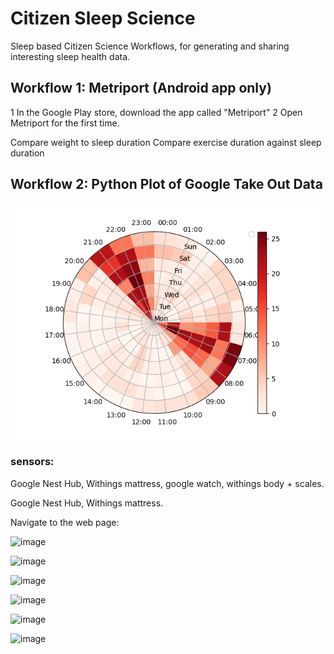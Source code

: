 # Citizen Sleep Science
Sleep based Citizen Science Workflows, for generating and sharing interesting sleep health data.

## Workflow 1: Metriport (Android app only)
1 In the Google Play store, download the app called "Metriport"
2 Open Metriport for the first time.


Compare weight to sleep duration
Compare exercise duration against sleep duration


## Workflow 2: Python Plot of Google Take Out Data
![for_README.png](for_README.png)


### sensors:
Google Nest Hub, Withings mattress, google watch, withings body + scales.


Google Nest Hub, Withings mattress.


Navigate to the web page:

![image](https://github.com/russelljjarvis/CitizenSleepScience/assets/7786645/c21ded31-7f8a-4c9f-99e5-0e13fb661090)


![image](https://github.com/russelljjarvis/CitizenSleepScience/assets/7786645/d5c9cf20-cd7f-415a-ac2c-f547fc2e052c)


![image](https://github.com/russelljjarvis/CitizenSleepScience/assets/7786645/08fc4e1f-1c7f-4cc1-889d-fb622bb980f0)

![image](https://github.com/russelljjarvis/CitizenSleepScience/assets/7786645/afaf9df0-8044-42e1-bf77-fe626518f7f5)

![image](https://github.com/russelljjarvis/CitizenSleepScience/assets/7786645/e86afe63-6c4b-4c5b-adc6-354caf6b2227)

![image](https://github.com/russelljjarvis/CitizenSleepScience/assets/7786645/750e3c11-8c34-43f7-908d-89ab3ef6ffed)

<!---
![image](https://github.com/russelljjarvis/CitizenSleepScience/assets/7786645/5a490405-6518-4a7e-a9e1-275efd34586b)
--->





